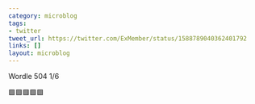 ```yaml
---
category: microblog
tags:
- twitter
tweet_url: https://twitter.com/ExMember/status/1588789040362401792
links: []
layout: microblog
---
```

Wordle 504 1/6

🟩🟩🟩🟩🟩
